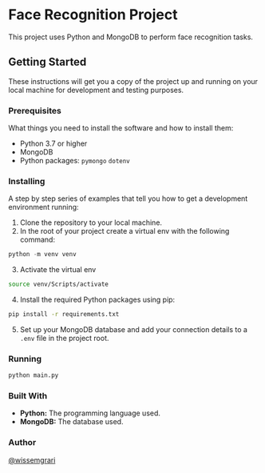 # Face Recognition Project

This project uses Python and MongoDB to perform face recognition tasks.

## Getting Started

These instructions will get you a copy of the project up and running on your local machine for development and testing purposes.

### Prerequisites

What things you need to install the software and how to install them:

- Python 3.7 or higher
- MongoDB
- Python packages: `pymongo` `dotenv`

### Installing

A step by step series of examples that tell you how to get a development environment running:

1. Clone the repository to your local machine.
2. In the root of your project create a virtual env with the following command:
```py
python -m venv venv
```
3. Activate the virtual env
```bash
source venv/Scripts/activate
```
4. Install the required Python packages using pip:

```bash
pip install -r requirements.txt
```
5. Set up your MongoDB database and add your connection details to a `.env` file in the project root.

### Running
```py
python main.py
```

### Built With
- **Python:** The programming language used.
- **MongoDB:** The database used.

### Author
[@wissemgrari](https://www.github.com/wissemgrari)